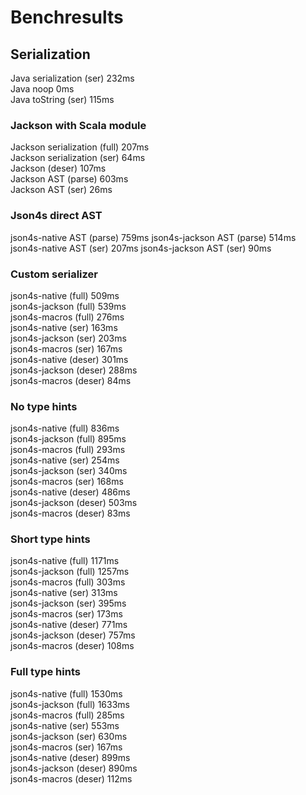 # Benchresults

## Serialization
Java serialization (ser)          232ms  
Java noop                           0ms  
Java toString (ser)               115ms  

### Jackson with Scala module
Jackson serialization (full)      207ms  
Jackson serialization (ser)        64ms  
Jackson (deser)                   107ms  
Jackson AST (parse)               603ms  
Jackson AST (ser)                  26ms  
  
### Json4s direct AST
json4s-native AST (parse)         759ms
json4s-jackson AST (parse)        514ms
json4s-native AST (ser)           207ms
json4s-jackson AST (ser)           90ms

### Custom serializer
json4s-native (full)              509ms  
json4s-jackson (full)             539ms  
json4s-macros (full)              276ms  
json4s-native (ser)               163ms  
json4s-jackson (ser)              203ms  
json4s-macros (ser)               167ms  
json4s-native (deser)             301ms  
json4s-jackson (deser)            288ms  
json4s-macros (deser)              84ms  

### No type hints
json4s-native (full)              836ms  
json4s-jackson (full)             895ms  
json4s-macros (full)              293ms  
json4s-native (ser)               254ms  
json4s-jackson (ser)              340ms  
json4s-macros (ser)               168ms  
json4s-native (deser)             486ms  
json4s-jackson (deser)            503ms  
json4s-macros (deser)              83ms  

### Short type hints
json4s-native (full)             1171ms  
json4s-jackson (full)            1257ms  
json4s-macros (full)              303ms  
json4s-native (ser)               313ms  
json4s-jackson (ser)              395ms  
json4s-macros (ser)               173ms  
json4s-native (deser)             771ms  
json4s-jackson (deser)            757ms  
json4s-macros (deser)             108ms  

### Full type hints
json4s-native (full)             1530ms  
json4s-jackson (full)            1633ms  
json4s-macros (full)              285ms  
json4s-native (ser)               553ms  
json4s-jackson (ser)              630ms  
json4s-macros (ser)               167ms  
json4s-native (deser)             899ms  
json4s-jackson (deser)            890ms  
json4s-macros (deser)             112ms  

